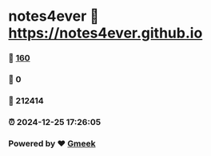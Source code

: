 # notes4ever :link: https://notes4ever.github.io 
### :page_facing_up: [160](https://notes4ever.github.io/tag.html) 
### :speech_balloon: 0 
### :hibiscus: 212414 
### :alarm_clock: 2024-12-25 17:26:05 
### Powered by :heart: [Gmeek](https://github.com/Meekdai/Gmeek)
